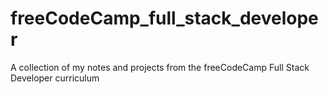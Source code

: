 # freeCodeCamp_full_stack_developer
A collection of my notes and projects from the freeCodeCamp Full Stack Developer curriculum
